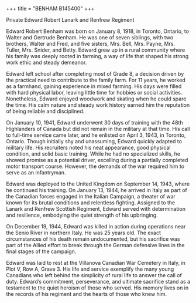 +++
title = "BENHAM B145400"
+++

Private Edward Robert
Lanark and Renfrew Regiment

Edward Robert Benham was born on January 8, 1918, in Toronto, Ontario, to Walter and Gertrude Benham. He was one of seven siblings, with two brothers, Walter and Fred, and five sisters, Mrs. Bell, Mrs. Payne, Mrs. Tuller, Mrs. Snider, and Betty. 
Edward grew up in a rural community where his family was deeply rooted in farming, a way of life that shaped his strong work ethic and steady demeanor.

Edward left school after completing most of Grade 8, a decision driven by the practical need to contribute to the family farm. For 11 years, he worked as a farmhand, gaining experience in mixed farming. His days were filled with hard physical labor, leaving little time for hobbies or social activities. 
Nonetheless, Edward enjoyed woodwork and skating when he could spare the time. His calm nature and steady work history earned him the reputation of being reliable and disciplined.

On January 10, 1941, Edward underwent 30 days of training with the 48th Highlanders of Canada but did not remain in the military at that time. His call to full-time service came later, and he enlisted on April 3, 1943, in Toronto, Ontario. 
Though initially shy and unassuming, Edward quickly adapted to military life. His recruiters noted his neat appearance, good physical condition, and solid basic training. While he had no specialized skills, he showed promise as a potential driver, excelling during a partially completed motor transport course. However, the demands of the war required him to serve as an infantryman.

Edward was deployed to the United Kingdom on September 14, 1943, where he continued his training. On January 13, 1944, he arrived in Italy as part of the Canadian forces engaged in the Italian Campaign, a theater of war known for its brutal conditions and relentless fighting. Assigned to the Lanark and Renfrew Scottish Regiment, Edward served with determination and resilience, embodying the quiet strength of his upbringing.

On December 19, 1944, Edward was killed in action during operations near the Senio River in northern Italy. 
He was 25 years old. 
The exact circumstances of his death remain undocumented, but his sacrifice was part of the Allied effort to break through the German defensive lines in the final stages of the campaign.

Edward was laid to rest at the Villanova Canadian War Cemetery in Italy, in Plot V, Row A, Grave 3. 
His life and service exemplify the many young Canadians who left behind the simplicity of rural life to answer the call of duty. Edward’s commitment, perseverance, and ultimate sacrifice stand as a testament to the quiet heroism of those who served. 
His memory lives on in the records of his regiment and the hearts of those who knew him.

